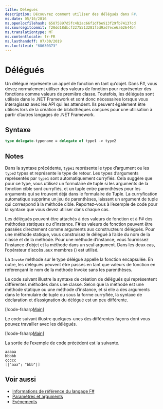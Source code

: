```yaml
---
title: Délégués
description: Découvrez comment utiliser des délégués dans F#.
ms.date: 05/16/2016
ms.openlocfilehash: 65875897d5fc4b2ac66f1dfbe913f29fb74137cd
ms.sourcegitcommit: f20dd18dbcf2275513281f5d9ad7ece6a62644b4
ms.translationtype: MT
ms.contentlocale: fr-FR
ms.lasthandoff: 07/30/2019
ms.locfileid: "68630373"
---
```

# <a name="delegates"></a>Délégués

Un délégué représente un appel de fonction en tant qu’objet. Dans F#, vous devez normalement utiliser des valeurs de fonction pour représenter des fonctions comme valeurs de première classe. Toutefois, les délégués sont utilisés dans le .NET Framework et sont donc nécessaires lorsque vous interagissez avec les API qui les attendent. Ils peuvent également être utilisés lors de la création de bibliothèques conçues pour une utilisation à partir d’autres langages de .NET Framework.

## <a name="syntax"></a>Syntaxe

```fsharp
type delegate-typename = delegate of type1 -> type2
```

## <a name="remarks"></a>Notes

Dans la syntaxe précédente, `type1` représente le type d’argument ou les `type2` types et représente le type de retour. Les types d’arguments représentés par `type1` sont automatiquement curryfiés. Cela suggère que pour ce type, vous utilisez un formulaire de tuple si les arguments de la fonction cible sont curryfiés, et un tuple entre parenthèses pour les arguments qui se trouvent déjà dans le formulaire de Tuple. La curryfication automatique supprime un jeu de parenthèses, laissant un argument de tuple qui correspond à la méthode cible. Reportez-vous à l’exemple de code pour la syntaxe que vous devez utiliser dans chaque cas.

Les délégués peuvent être attachés à des valeurs de fonction et à F# des méthodes statiques ou d’instance. F#les valeurs de fonction peuvent être passées directement comme arguments aux constructeurs délégués. Pour une méthode statique, vous construisez le délégué à l’aide du nom de la classe et de la méthode. Pour une méthode d’instance, vous fournissez l’instance d’objet et la méthode dans un seul argument. Dans les deux cas, l’opérateur d’accès`.`aux membres () est utilisé.

La `Invoke` méthode sur le type délégué appelle la fonction encapsulée. En outre, les délégués peuvent être passés en tant que valeurs de fonction en référençant le nom de la méthode Invoke sans les parenthèses.

Le code suivant illustre la syntaxe de création de délégués qui représentent différentes méthodes dans une classe. Selon que la méthode est une méthode statique ou une méthode d’instance, et si elle a des arguments dans le formulaire de tuple ou sous la forme curryfiée, la syntaxe de déclaration et d’assignation du délégué est un peu différente.

[!code-fsharp[Main](~/samples/snippets/fsharp/lang-ref-2/snippet4201.fs)]

Le code suivant illustre quelques-unes des différentes façons dont vous pouvez travailler avec les délégués.

[!code-fsharp[Main](~/samples/snippets/fsharp/lang-ref-2/snippet4202.fs)]

La sortie de l’exemple de code précédent est la suivante.

```console
aaaaa
bbbbb
ccccc
[|"aaa"; "bbb"|]
```

## <a name="see-also"></a>Voir aussi

- [Informations de référence du langage F#](index.md)
- [Paramètres et arguments](parameters-and-arguments.md)
- [Événements](./members/events.md)
